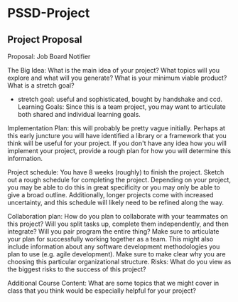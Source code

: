 
# PSSD-Project

Project Proposal
--
Proposal: Job Board Notifier

The Big Idea: What is the main idea of your project? What topics will you explore and what will you generate? What is your minimum viable product? What is a stretch goal? 
  - stretch goal: useful and sophisticated, bought by handshake and ccd.
Learning Goals: Since this is a team project, you may want to articulate both shared and individual learning goals.

Implementation Plan: this will probably be pretty vague initially. Perhaps at this early juncture you will have identified a library or a framework that you think will be useful for your project. If you don't have any idea how you will implement your project, provide a rough plan for how you will determine this information.

Project schedule: You have 8 weeks (roughly) to finish the project. Sketch out a rough schedule for completing the project. Depending on your project, you may be able to do this in great specificity or you may only be able to give a broad outline. Additionally, longer projects come with increased uncertainty, and this schedule will likely need to be refined along the way.

Collaboration plan: How do you plan to collaborate with your teammates on this project? Will you split tasks up, complete them independently, and then integrate? Will you pair program the entire thing? Make sure to articulate your plan for successfully working together as a team. This might also include information about any software development methodologies you plan to use (e.g. agile development). Make sure to make clear why you are choosing this particular organizational structure.
Risks: What do you view as the biggest risks to the success of this project?

Additional Course Content: What are some topics that we might cover in class that you think would be especially helpful for your project?
